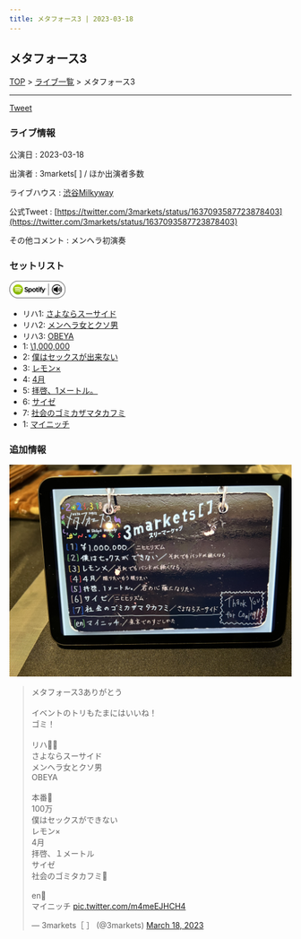 ```yaml
---
title: メタフォース3 | 2023-03-18
---
```

## メタフォース3

[TOP](/setlist/) > [ライブ一覧](lives.html) > メタフォース3

___

<a href="https://twitter.com/share?ref_src=twsrc%5Etfw" data-text="3markets[ ]セットリスト > メタフォース3" class="twitter-share-button" data-via="3markets" data-hashtags="3markets" data-related="3markets" data-show-count="false">Tweet</a>

### ライブ情報

公演日
:    2023-03-18

出演者
:    3markets[ ] / ほか出演者多数

ライブハウス
:    [渋谷Milkyway](livehouse010.html)

公式Tweet
:    [https://twitter.com/3markets/status/1637093587723878403](https://twitter.com/3markets/status/1637093587723878403)

その他コメント
:    メンヘラ初演奏

### セットリスト


[![play with spotify](images/spotify-icon.png)](https://open.spotify.com/playlist/1jZDdwB3Bh0BoNx8CMMBr3)



*  リハ1: [さよならスーサイド](song013.html)
*  リハ2: [メンヘラ女とクソ男](song072.html)
*  リハ3: [OBEYA](song021.html)
*  1: [\1,000,000](song022.html)
*  2: [僕はセックスが出来ない](song006.html)
*  3: [レモン×](song003.html)
*  4: [4月](song029.html)
*  5: [拝啓、1メートル。](song010.html)
*  6: [サイゼ](song004.html)
*  7: [社会のゴミカザマタカフミ](song002.html)
*  1: [マイニッチ](song046.html)


### 追加情報

[![セトリ画像](images/060.jpg)](images/060.jpg)


<blockquote class="twitter-tweet"><p lang="ja" dir="ltr">メタフォース3ありがとう<br><br>イベントのトリもたまにはいいね！<br>ゴミ！<br><br>リハ🚶‍♀️<br>さよならスーサイド<br>メンヘラ女とクソ男<br>OBEYA<br><br>本番🕺<br>100万<br>僕はセックスができない<br>レモン×<br>4月<br>拝啓、１メートル<br>サイゼ<br>社会のゴミタカフミ🎥<br><br>en👏<br>マイニッチ <a href="https://t.co/m4meEJHCH4">pic.twitter.com/m4meEJHCH4</a></p>&mdash; 3markets［ ］ (@3markets) <a href="https://twitter.com/3markets/status/1637093587723878403?ref_src=twsrc%5Etfw">March 18, 2023</a></blockquote>
<script async src="https://platform.twitter.com/widgets.js" charset="utf-8"></script>




<script async src="https://platform.twitter.com/widgets.js" charset="utf-8"></script>